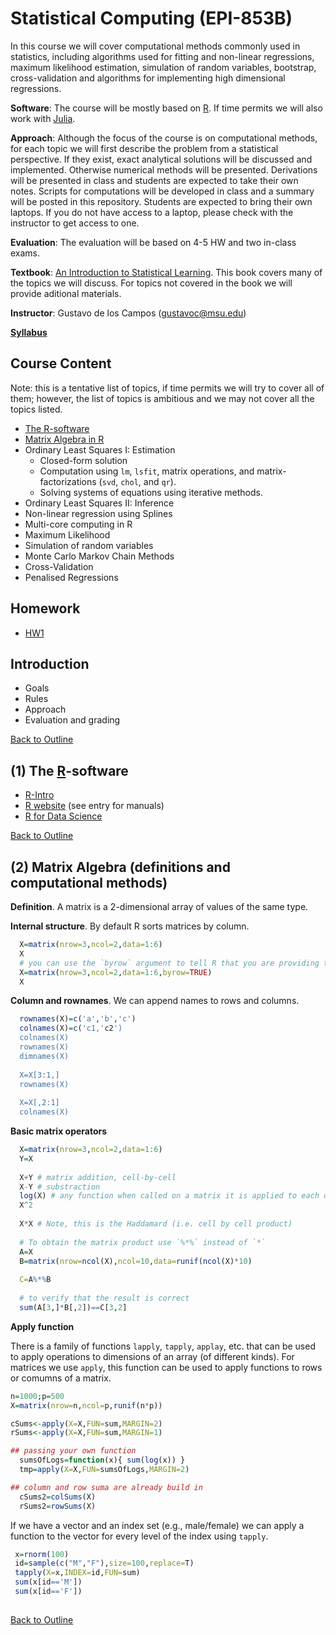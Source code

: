 

# Statistical Computing  (EPI-853B)

In this course we will cover computational methods commonly used in statistics, including algorithms used for fitting and non-linear regressions, maximum likelihood estimation, simulation of random variables, bootstrap, cross-validation and algorithms for implementing high dimensional regressions.

**Software**: The course will be mostly based on [R](https://www.r-project.org/). If time permits we will also work with [Julia](http://julialang.org/).

**Approach**: Although the focus of the course is on computational methods, for each topic we will first describe the problem from a statistical perspective. If they exist, exact analytical solutions will be discussed and implemented. Otherwise numerical methods will be presented. Derivations will be presented in class and students are expected to take their own notes. Scripts for computations will be developed in class and a summary will be posted in this repository. Students are expected to bring their own laptops. If you do not have access to a laptop, please check with the instructor to get access to one.

**Evaluation**: The evaluation will be based on 4-5 HW and two in-class exams.

**Textbook**: [An Introduction to Statistical Learning](http://www-bcf.usc.edu/~gareth/ISL/index.html). This book covers many of the topics we will discuss. For topics not covered in the book we will provide aditional materials.

**Instructor**: Gustavo de los Campos (gustavoc@msu.edu)


[**Syllabus**](https://github.com/gdlc/EPI853B/blob/master/EPI_863B_Syllabus.pdf)


<div id="Outline" />

## Course Content

Note: this is a tentative list of topics, if time permits we will try to cover all of them; however, the list of topics is ambitious and we may not cover all the topics listed.

  * [The R-software](#R)
  * [Matrix Algebra in R](#matrix)
  * Ordinary Least Squares I: Estimation
    * Closed-form solution
    * Computation using `lm`, `lsfit`, matrix operations, and matrix-factorizations (`svd`, `chol`, and `qr`).
    * Solving systems of equations using iterative methods.
  * Ordinary Least Squares II: Inference
  * Non-linear regression using Splines
  * Multi-core computing in R
  * Maximum Likelihood
  * Simulation of random variables
  * Monte Carlo Markov Chain Methods
  * Cross-Validation
  * Penalised Regressions

## Homework

  * [HW1](https://github.com/gdlc/EPI853B/blob/master/HW1.md)

<div id="intro" />

## Introduction 

   * Goals
   * Rules
   * Approach
   * Evaluation and grading

[Back to Outline](#Outline)

<div id="R" />

## (1) The [R](https://www.r-project.org/)-software 

   * [R-Intro](https://github.com/quantgen/RIntro)   
   * [R website](https://www.r-project.org/) (see entry for manuals)
   * [R for Data Science](http://r4ds.had.co.nz/)

[Back to Outline](#Outline)


<div id="matrix" />

## (2) Matrix Algebra (definitions and computational methods)

**Definition**. A matrix is a 2-dimensional array of values of the same type.

**Internal structure**. By default R sorts matrices by column.
```r
  X=matrix(nrow=3,ncol=2,data=1:6)
  X
  # you can use the `byrow` argument to tell R that you are providing the data to fill the matrix sorted by rows.
  X=matrix(nrow=3,ncol=2,data=1:6,byrow=TRUE)
  X
```

**Column and rownames**. We can append names to rows and columns.

```r
  rownames(X)=c('a','b','c')
  colnames(X)=c('c1,'c2')
  colnames(X)
  rownames(X)
  dimnames(X)
  
  X=X[3:1,]
  rownames(X)
  
  X=X[,2:1]
  colnames(X)
```

**Basic matrix operators**

```r
  X=matrix(nrow=3,ncol=2,data=1:6)
  Y=X
  
  X+Y # matrix addition, cell-by-cell
  X-Y # substraction
  log(X) # any function when called on a matrix it is applied to each of its cells
  X^2
  
  X*X # Note, this is the Haddamard (i.e. cell by cell product)
  
  # To obtain the matrix product use `%*%` instead of `*`
  A=X
  B=matrix(nrow=ncol(X),ncol=10,data=runif(ncol(X)*10)
  
  C=A%*%B
  
  # to verify that the result is correct
  sum(A[3,]*B[,2])==C[3,2]
```

**Apply function**

There is a family of functions `lapply`, `tapply`, `applay`, etc. that can be used to apply operations to dimensions of an array (of different kinds). For matrices we use `apply`, this function can be used to apply functions to rows or comumns of a matrix.

```r
n=1000;p=500
X=matrix(nrow=n,ncol=p,runif(n*p))

cSums<-apply(X=X,FUN=sum,MARGIN=2)
rSums<-apply(X=X,FUN=sum,MARGIN=1)

## passing your own function
  sumsOfLogs=function(x){ sum(log(x)) }
  tmp=apply(X=X,FUN=sumsOfLogs,MARGIN=2)

## column and row suma are already build in
  cSums2=colSums(X)
  rSums2=rowSums(X)

```

If we have a vector and an index set (e.g., male/female) we can apply a function to the vector for every level of the index using `tapply`.

```r
 x=rnorm(100)
 id=sample(c("M","F"),size=100,replace=T)
 tapply(X=x,INDEX=id,FUN=sum)
 sum(x[id=='M'])
 sum(x[id=='F'])
 

```
[Back to Outline](#Outline)

